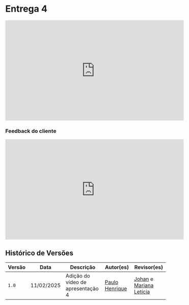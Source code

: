 # Entrega 4

<iframe width="560" height="315" src="https://www.youtube.com/embed/CJSJOoDHKBs?si=z47XgOscvN67Nhse" title="YouTube video player" frameborder="0" allow="accelerometer; autoplay; clipboard-write; encrypted-media; gyroscope; picture-in-picture; web-share" referrerpolicy="strict-origin-when-cross-origin" allowfullscreen></iframe>

### Feedback do cliente

<iframe width="560" height="315" src="https://www.youtube.com/embed/3KF8rovGWTk?si=dxNnYN9pHllV6QiX" title="YouTube video player" frameborder="0" allow="accelerometer; autoplay; clipboard-write; encrypted-media; gyroscope; picture-in-picture; web-share" referrerpolicy="strict-origin-when-cross-origin" allowfullscreen></iframe>

## Histórico de Versões

| Versão |    Data    | Descrição                                 | Autor(es)                                       | Revisor(es)                                    |
| ------ | :--------: | ----------------------------------------- | ----------------------------------------------- | ---------------------------------------------- |
| `1.0`   | 11/02/2025 | Adição do vídeo de apresentação 4                         | [Paulo Henrique](https://github.com/Nanashii76)  |     [Johan](https://github.com/johan-rocha) e  [Mariana Letícia](https://github.com/Marianannn)   | 